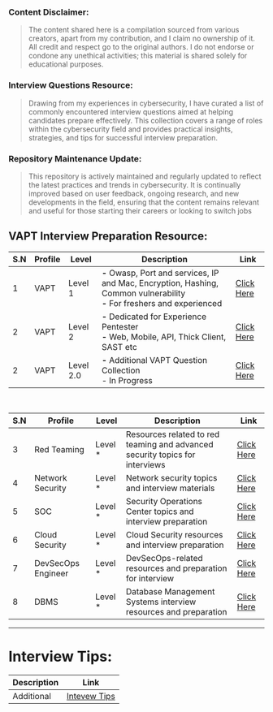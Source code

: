 ### Content Disclaimer:
>The content shared here is a compilation sourced from various creators, apart from my contribution, and I claim no ownership of it. All credit and respect go to the original authors. I do not endorse or condone any unethical activities; this material is shared solely for educational purposes.

### Interview Questions Resource:

>Drawing from my experiences in cybersecurity, I have curated a list of commonly encountered interview questions aimed at helping candidates prepare effectively. This collection covers a range of roles within the cybersecurity field and provides practical insights, strategies, and tips for successful interview preparation.

### Repository Maintenance Update:

>This repository is actively maintained and regularly updated to reflect the latest practices and trends in cybersecurity. It is continually improved based on user feedback, ongoing research, and new developments in the field, ensuring that the content remains relevant and useful for those starting their careers or looking to switch jobs


## VAPT Interview Preparation Resource:

| S.N | Profile | Level  | Description | Link |
|-----|---------|--------|-------------|------|
| 1   | VAPT    | Level 1| **-** Owasp, Port and services, IP and Mac, Encryption, Hashing, Common vulnerability <br> **-** For freshers and experienced | [Click Here](https://github.com/m14r41/CyberSecurity-Interview/tree/main/VAPT)  |
| 2   | VAPT    | Level 2| **-** Dedicated for Experience Pentester <br> **-** Web, Mobile, API, Thick Client, SAST etc | [Click Here](https://github.com/m14r41/CyberSecurity-Interview/blob/main/VAPT/Interview-Level-2.md)|
| 2   | VAPT    | Level 2.0| **-** Additional VAPT Question Collection <br> - In Progress | [Click Here](https://github.com/m14r41/CyberSecurity-Interview/blob/main/VAPT/VAPT-Interview.md) |

<br>


| S.N | Profile           | Level    | Description                                                                                           | Link                                                                                              |
|-----|-------------------|----------|-------------------------------------------------------------------------------------------------------|---------------------------------------------------------------------------------------------------|
| 3   | Red Teaming       | Level *  |  Resources related to red teaming and advanced security topics for interviews                     | [Click Here](https://github.com/m14r41/CyberSecurity-Interview/tree/main/Red%20Teaming)      |
| 4   | Network Security  | Level *  | Network security topics and interview materials                                                  | [Click Here](https://github.com/m14r41/CyberSecurity-Interview/tree/main/Network%20Security)       |
| 5   | SOC               | Level *  |  Security Operations Center topics and interview preparation                                      | [Click Here](https://github.com/m14r41/CyberSecurity-Interview/tree/main/SOC)                      |
| 6   | Cloud Security    | Level *  | Cloud Security resources and interview preparation                                               | [Click Here](https://github.com/m14r41/CyberSecurity-Interview/tree/main/Cloud%20Security)         |
| 7   | DevSecOps Engineer| Level *  |  DevSecOps-related resources and preparation for interview                                        | [Click Here](https://github.com/m14r41/CyberSecurity-Interview/tree/main/DevSecOps%20Engineer)     |
| 8   | DBMS              | Level *  |  Database Management Systems interview resources and preparation                                  | [Click Here](https://github.com/m14r41/CyberSecurity-Interview/tree/main/DBMS)                    |

---

# Interview Tips:

| Description | Link    | 
|-----|-------------------|
| Additional  | [Intevew Tips](https://github.com/m14r41/CyberSecurity-Interview/blob/main/Interview%20Tips.md)       | 

